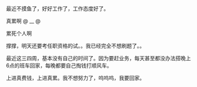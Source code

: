 最近不摸鱼了，好好工作了，工作态度好了。

真累啊 @ __ @

累死个人啊

撑撑，明天还要考任职资格的试。。我已经完全不想刷题了。。

最近这三四周，基本没有自己的时间了。因为要赶业务，每天甚至都没办法搭晚上6点的班车回家，每晚都要自己掏钱打顺风车。

上进真费钱，上进真累。我不想努力了，呜呜呜，我要回家。
